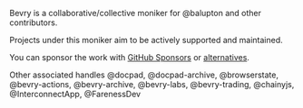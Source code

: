 Bevry is a collaborative/collective moniker for @balupton and other contributors.

Projects under this moniker aim to be actively supported and maintained.

You can sponsor the work with [GitHub Sponsors](https://github.com/sponsors/balupton) or [alternatives](https://bevry.me/fund).

Other associated handles @docpad, @docpad-archive, @browserstate, @bevry-actions, @bevry-archive, @bevry-labs, @bevry-trading, @chainyjs, @InterconnectApp, @FarenessDev
